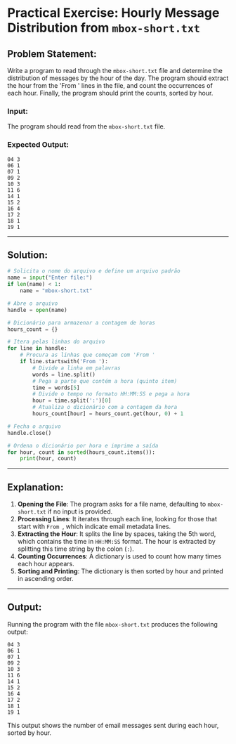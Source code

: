 
# Practical Exercise: Hourly Message Distribution from `mbox-short.txt`

## Problem Statement:
Write a program to read through the `mbox-short.txt` file and determine the distribution of messages by the hour of the day. The program should extract the hour from the 'From ' lines in the file, and count the occurrences of each hour. Finally, the program should print the counts, sorted by hour.

### Input:
The program should read from the `mbox-short.txt` file.

### Expected Output:
```
04 3
06 1
07 1
09 2
10 3
11 6
14 1
15 2
16 4
17 2
18 1
19 1
```

---

## Solution:

```python
# Solicita o nome do arquivo e define um arquivo padrão
name = input("Enter file:")
if len(name) < 1:
    name = "mbox-short.txt"

# Abre o arquivo
handle = open(name)

# Dicionário para armazenar a contagem de horas
hours_count = {}

# Itera pelas linhas do arquivo
for line in handle:
    # Procura as linhas que começam com 'From '
    if line.startswith('From '):
        # Divide a linha em palavras
        words = line.split()
        # Pega a parte que contém a hora (quinto item)
        time = words[5]
        # Divide o tempo no formato HH:MM:SS e pega a hora
        hour = time.split(':')[0]
        # Atualiza o dicionário com a contagem da hora
        hours_count[hour] = hours_count.get(hour, 0) + 1

# Fecha o arquivo
handle.close()

# Ordena o dicionário por hora e imprime a saída
for hour, count in sorted(hours_count.items()):
    print(hour, count)
```

---

## Explanation:

1. **Opening the File**: The program asks for a file name, defaulting to `mbox-short.txt` if no input is provided.
2. **Processing Lines**: It iterates through each line, looking for those that start with `From `, which indicate email metadata lines.
3. **Extracting the Hour**: It splits the line by spaces, taking the 5th word, which contains the time in `HH:MM:SS` format. The hour is extracted by splitting this time string by the colon (`:`).
4. **Counting Occurrences**: A dictionary is used to count how many times each hour appears.
5. **Sorting and Printing**: The dictionary is then sorted by hour and printed in ascending order.

---

## Output:

Running the program with the file `mbox-short.txt` produces the following output:

```
04 3
06 1
07 1
09 2
10 3
11 6
14 1
15 2
16 4
17 2
18 1
19 1
```

This output shows the number of email messages sent during each hour, sorted by hour.
